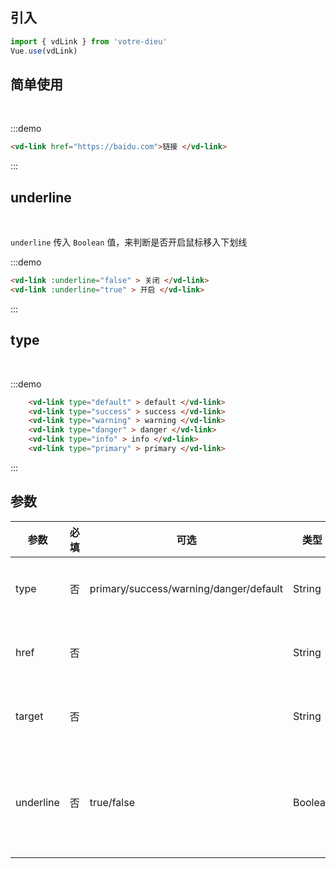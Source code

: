 ## 引入

```js
import { vdLink } from 'votre-dieu'
Vue.use(vdLink)
```

## 简单使用

<br />

:::demo
```html
<vd-link href="https://baidu.com">链接 </vd-link>
```
:::

## underline
<br />

`underline` 传入 `Boolean` 值，来判断是否开启鼠标移入下划线

:::demo
```html
<vd-link :underline="false" > 关闭 </vd-link>
<vd-link :underline="true" > 开启 </vd-link>
```
:::


## type
<br />

:::demo
```html
    <vd-link type="default" > default </vd-link>
    <vd-link type="success" > success </vd-link>
    <vd-link type="warning" > warning </vd-link>
    <vd-link type="danger" > danger </vd-link>
    <vd-link type="info" > info </vd-link>
    <vd-link type="primary" > primary </vd-link>
```
:::


## 参数

| 参数      | 必填 | 可选                                   | 类型    | 默认    | 说明           |
| --------- | ---- | -------------------------------------- | ------- | ------- | -------------- |
| type      | 否   | primary/success/warning/danger/default | String  | default | 字体颜色       |
| href      | 否   |                                        | String  |         | 跳转地址       |
| target    | 否   |                                        | String  |         | 跳转方式       |
| underline | 否   | true/false                             | Boolean | true    | 是否开启下划线 |

